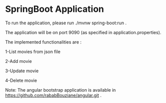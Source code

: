  # SpringBoot Application
 To run the application, please run  ./mvnw spring-boot:run . 
 
 The application will be on port 9090 (as specified in application.properties).
 
 The implemented functionalities are : 
 
 1-List movies from json file
 
 2-Add movie
 
 3-Update movie
 
 4-Delete movie

Note: The angular bootstrap application is available in https://github.com/rababBouziane/angular.git . 

